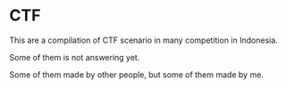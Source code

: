 # CTF
This are a compilation of CTF scenario in many competition in Indonesia.

Some of them is not answering yet.

Some of them made by other people, but some of them made by me.
